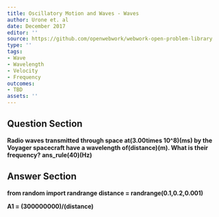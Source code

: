 ```yaml
---
title: Oscillatory Motion and Waves - Waves
author: Urone et. al
date: December 2017
editor: ''
source: https://github.com/openwebwork/webwork-open-problem-library
type: ''
tags:
- Wave
- Wavelength
- Velocity
- Frequency
outcomes:
- TBD
assets: ''
---
```


## Question Section 

<b>
Radio waves transmitted through space at(3.00times 10^8)(ms) by the Voyager spacecraft have a wavelength of(distance)(m). What is their frequency?
ans_rule(40)(Hz)



## Answer Section

from random import randrange
distance = randrange(0.1,0.2,0.001)

A1 = (300000000)/(distance)